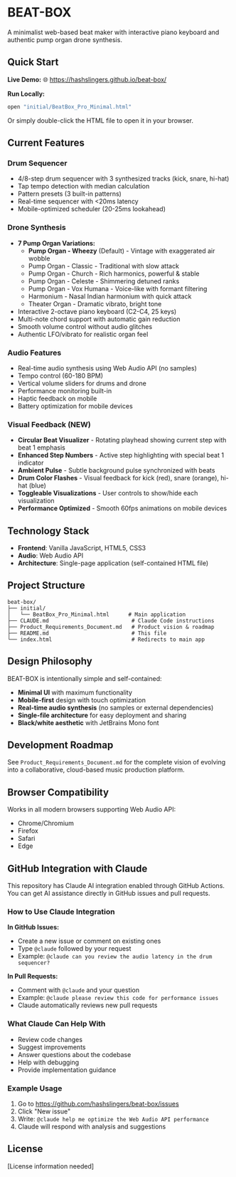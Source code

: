 # BEAT-BOX

A minimalist web-based beat maker with interactive piano keyboard and authentic pump organ drone synthesis.

## Quick Start

**Live Demo:**
🌐 https://hashslingers.github.io/beat-box/

**Run Locally:**
```bash
open "initial/BeatBox_Pro_Minimal.html"
```

Or simply double-click the HTML file to open it in your browser.

## Current Features

### Drum Sequencer
- 4/8-step drum sequencer with 3 synthesized tracks (kick, snare, hi-hat)
- Tap tempo detection with median calculation
- Pattern presets (3 built-in patterns)
- Real-time sequencer with <20ms latency
- Mobile-optimized scheduler (20-25ms lookahead)

### Drone Synthesis
- **7 Pump Organ Variations:**
  - **Pump Organ - Wheezy** (Default) - Vintage with exaggerated air wobble
  - Pump Organ - Classic - Traditional with slow attack
  - Pump Organ - Church - Rich harmonics, powerful & stable
  - Pump Organ - Celeste - Shimmering detuned ranks
  - Pump Organ - Vox Humana - Voice-like with formant filtering
  - Harmonium - Nasal Indian harmonium with quick attack
  - Theater Organ - Dramatic vibrato, bright tone
- Interactive 2-octave piano keyboard (C2-C4, 25 keys)
- Multi-note chord support with automatic gain reduction
- Smooth volume control without audio glitches
- Authentic LFO/vibrato for realistic organ feel

### Audio Features
- Real-time audio synthesis using Web Audio API (no samples)
- Tempo control (60-180 BPM)
- Vertical volume sliders for drums and drone
- Performance monitoring built-in
- Haptic feedback on mobile
- Battery optimization for mobile devices

### Visual Feedback (NEW)
- **Circular Beat Visualizer** - Rotating playhead showing current step with beat 1 emphasis
- **Enhanced Step Numbers** - Active step highlighting with special beat 1 indicator
- **Ambient Pulse** - Subtle background pulse synchronized with beats
- **Drum Color Flashes** - Visual feedback for kick (red), snare (orange), hi-hat (blue)
- **Toggleable Visualizations** - User controls to show/hide each visualization
- **Performance Optimized** - Smooth 60fps animations on mobile devices

## Technology Stack

- **Frontend**: Vanilla JavaScript, HTML5, CSS3
- **Audio**: Web Audio API
- **Architecture**: Single-page application (self-contained HTML file)

## Project Structure

```
beat-box/
├── initial/
│   └── BeatBox_Pro_Minimal.html      # Main application
├── CLAUDE.md                          # Claude Code instructions
├── Product_Requirements_Document.md   # Product vision & roadmap
├── README.md                          # This file
└── index.html                         # Redirects to main app
```

## Design Philosophy

BEAT-BOX is intentionally simple and self-contained:
- **Minimal UI** with maximum functionality
- **Mobile-first** design with touch optimization
- **Real-time audio synthesis** (no samples or external dependencies)
- **Single-file architecture** for easy deployment and sharing
- **Black/white aesthetic** with JetBrains Mono font

## Development Roadmap

See `Product_Requirements_Document.md` for the complete vision of evolving into a collaborative, cloud-based music production platform.

## Browser Compatibility

Works in all modern browsers supporting Web Audio API:
- Chrome/Chromium
- Firefox  
- Safari
- Edge

## GitHub Integration with Claude

This repository has Claude AI integration enabled through GitHub Actions. You can get AI assistance directly in GitHub issues and pull requests.

### How to Use Claude Integration

**In GitHub Issues:**
- Create a new issue or comment on existing ones
- Type `@claude` followed by your request
- Example: `@claude can you review the audio latency in the drum sequencer?`

**In Pull Requests:**
- Comment with `@claude` and your question
- Example: `@claude please review this code for performance issues`
- Claude automatically reviews new pull requests

### What Claude Can Help With
- Review code changes
- Suggest improvements
- Answer questions about the codebase
- Help with debugging
- Provide implementation guidance

### Example Usage
1. Go to https://github.com/hashslingers/beat-box/issues
2. Click "New issue"
3. Write: `@claude help me optimize the Web Audio API performance`
4. Claude will respond with analysis and suggestions

## License

[License information needed]